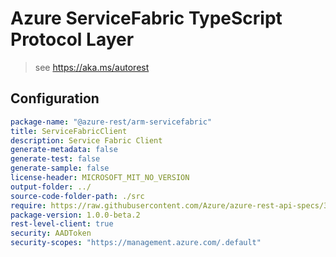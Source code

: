 # Azure ServiceFabric TypeScript Protocol Layer

> see https://aka.ms/autorest
## Configuration

```yaml
package-name: "@azure-rest/arm-servicefabric"
title: ServiceFabricClient
description: Service Fabric Client
generate-metadata: false
generate-test: false
generate-sample: false
license-header: MICROSOFT_MIT_NO_VERSION
output-folder: ../
source-code-folder-path: ./src
require: https://raw.githubusercontent.com/Azure/azure-rest-api-specs/37cd8dfac3c570a24bb645b31c012d12efb760df/specification/servicefabric/resource-manager/readme.md
package-version: 1.0.0-beta.2
rest-level-client: true
security: AADToken
security-scopes: "https://management.azure.com/.default"
```
